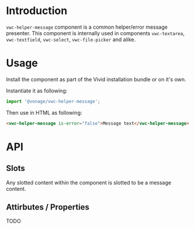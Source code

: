 # Introduction

`vwc-helper-message` component is a common helper/error message presenter.
This component is internally used in components `vwc-textarea`, `vwc-textfield`, `vwc-select`, `vwc-file-picker` and alike.

# Usage

Install the component as part of the Vivid installation bundle or on it's own.

Instantiate it as following:
```js
import '@vonage/vwc-helper-message';
```

Then use in HTML as following:
```html
<vwc-helper-message is-error="false">Message text</vwc-helper-message>
```

# API

## Slots

Any slotted content within the component is slotted to be a message content.

## Attirbutes / Properties

TODO